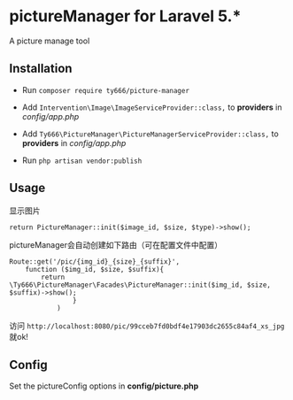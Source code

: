 # pictureManager for Laravel 5.*
A picture manage tool


## Installation

- Run `composer require ty666/picture-manager`

- Add `Intervention\Image\ImageServiceProvider::class,` to  **providers** in *config/app.php*
- Add `Ty666\PictureManager\PictureManagerServiceProvider::class,` to  **providers** in *config/app.php*
- Run `php artisan vendor:publish`



## Usage

显示图片
``` 
return PictureManager::init($image_id, $size, $type)->show();
```
pictureManager会自动创建如下路由（可在配置文件中配置）
``` 
Route::get('/pic/{img_id}_{size}_{suffix}', 
    function ($img_id, $size, $suffix){
        return \Ty666\PictureManager\Facades\PictureManager::init($img_id, $size, $suffix)->show();
                }
            )
```
访问 `http://localhost:8080/pic/99cceb7fd0bdf4e17903dc2655c84af4_xs_jpg` 就ok!

## Config

Set the pictureConfig options in **config/picture.php** 
